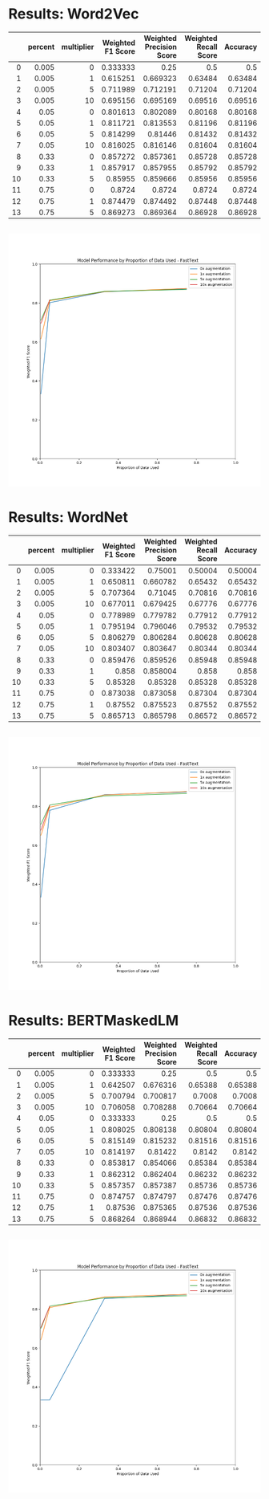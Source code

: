 # Results: Word2Vec
|    |   percent |   multiplier |   Weighted F1 Score |   Weighted Precision Score |   Weighted Recall Score |   Accuracy |
|---:|----------:|-------------:|--------------------:|---------------------------:|------------------------:|-----------:|
|  0 |     0.005 |            0 |            0.333333 |                   0.25     |                 0.5     |    0.5     |
|  1 |     0.005 |            1 |            0.615251 |                   0.669323 |                 0.63484 |    0.63484 |
|  2 |     0.005 |            5 |            0.711989 |                   0.712191 |                 0.71204 |    0.71204 |
|  3 |     0.005 |           10 |            0.695156 |                   0.695169 |                 0.69516 |    0.69516 |
|  4 |     0.05  |            0 |            0.801613 |                   0.802089 |                 0.80168 |    0.80168 |
|  5 |     0.05  |            1 |            0.811721 |                   0.813553 |                 0.81196 |    0.81196 |
|  6 |     0.05  |            5 |            0.814299 |                   0.81446  |                 0.81432 |    0.81432 |
|  7 |     0.05  |           10 |            0.816025 |                   0.816146 |                 0.81604 |    0.81604 |
|  8 |     0.33  |            0 |            0.857272 |                   0.857361 |                 0.85728 |    0.85728 |
|  9 |     0.33  |            1 |            0.857917 |                   0.857955 |                 0.85792 |    0.85792 |
| 10 |     0.33  |            5 |            0.85955  |                   0.859666 |                 0.85956 |    0.85956 |
| 11 |     0.75  |            0 |            0.8724   |                   0.8724   |                 0.8724  |    0.8724  |
| 12 |     0.75  |            1 |            0.874479 |                   0.874492 |                 0.87448 |    0.87448 |
| 13 |     0.75  |            5 |            0.869273 |                   0.869364 |                 0.86928 |    0.86928 |
![Results](Word2Vec/plot.png)
---
# Results: WordNet
|    |   percent |   multiplier |   Weighted F1 Score |   Weighted Precision Score |   Weighted Recall Score |   Accuracy |
|---:|----------:|-------------:|--------------------:|---------------------------:|------------------------:|-----------:|
|  0 |     0.005 |            0 |            0.333422 |                   0.75001  |                 0.50004 |    0.50004 |
|  1 |     0.005 |            1 |            0.650811 |                   0.660782 |                 0.65432 |    0.65432 |
|  2 |     0.005 |            5 |            0.707364 |                   0.71045  |                 0.70816 |    0.70816 |
|  3 |     0.005 |           10 |            0.677011 |                   0.679425 |                 0.67776 |    0.67776 |
|  4 |     0.05  |            0 |            0.778989 |                   0.779782 |                 0.77912 |    0.77912 |
|  5 |     0.05  |            1 |            0.795194 |                   0.796046 |                 0.79532 |    0.79532 |
|  6 |     0.05  |            5 |            0.806279 |                   0.806284 |                 0.80628 |    0.80628 |
|  7 |     0.05  |           10 |            0.803407 |                   0.803647 |                 0.80344 |    0.80344 |
|  8 |     0.33  |            0 |            0.859476 |                   0.859526 |                 0.85948 |    0.85948 |
|  9 |     0.33  |            1 |            0.858    |                   0.858004 |                 0.858   |    0.858   |
| 10 |     0.33  |            5 |            0.85328  |                   0.85328  |                 0.85328 |    0.85328 |
| 11 |     0.75  |            0 |            0.873038 |                   0.873058 |                 0.87304 |    0.87304 |
| 12 |     0.75  |            1 |            0.87552  |                   0.875523 |                 0.87552 |    0.87552 |
| 13 |     0.75  |            5 |            0.865713 |                   0.865798 |                 0.86572 |    0.86572 |
![Results](WordNet/plot.png)
---
# Results: BERTMaskedLM
|    |   percent |   multiplier |   Weighted F1 Score |   Weighted Precision Score |   Weighted Recall Score |   Accuracy |
|---:|----------:|-------------:|--------------------:|---------------------------:|------------------------:|-----------:|
|  0 |     0.005 |            0 |            0.333333 |                   0.25     |                 0.5     |    0.5     |
|  1 |     0.005 |            1 |            0.642507 |                   0.676316 |                 0.65388 |    0.65388 |
|  2 |     0.005 |            5 |            0.700794 |                   0.700817 |                 0.7008  |    0.7008  |
|  3 |     0.005 |           10 |            0.706058 |                   0.708288 |                 0.70664 |    0.70664 |
|  4 |     0.05  |            0 |            0.333333 |                   0.25     |                 0.5     |    0.5     |
|  5 |     0.05  |            1 |            0.808025 |                   0.808138 |                 0.80804 |    0.80804 |
|  6 |     0.05  |            5 |            0.815149 |                   0.815232 |                 0.81516 |    0.81516 |
|  7 |     0.05  |           10 |            0.814197 |                   0.81422  |                 0.8142  |    0.8142  |
|  8 |     0.33  |            0 |            0.853817 |                   0.854066 |                 0.85384 |    0.85384 |
|  9 |     0.33  |            1 |            0.862312 |                   0.862404 |                 0.86232 |    0.86232 |
| 10 |     0.33  |            5 |            0.857357 |                   0.857387 |                 0.85736 |    0.85736 |
| 11 |     0.75  |            0 |            0.874757 |                   0.874797 |                 0.87476 |    0.87476 |
| 12 |     0.75  |            1 |            0.87536  |                   0.875365 |                 0.87536 |    0.87536 |
| 13 |     0.75  |            5 |            0.868264 |                   0.868944 |                 0.86832 |    0.86832 |
![Results](BERTMaskedLM/plot.png)
---